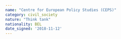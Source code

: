 ```yaml
---
name: "Centre for European Policy Studies (CEPS)"
category: civil_society
nature: "Think tank"
nationality: BEL
date_signed: '2018-11-12'
---
```

    